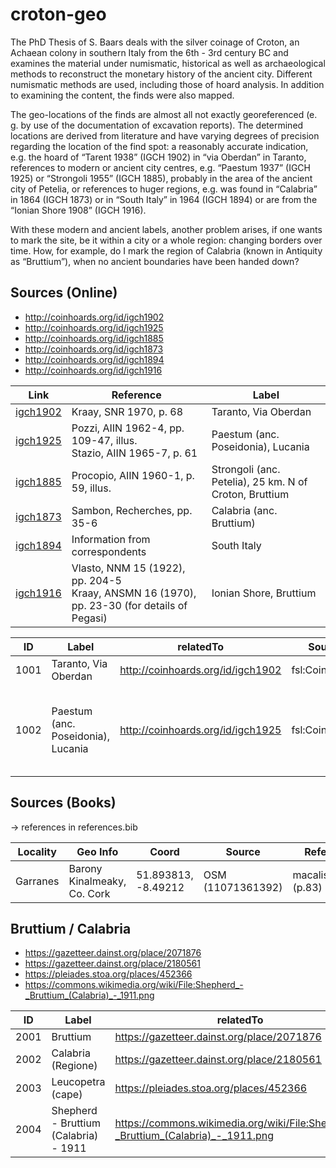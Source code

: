 # croton-geo

The PhD Thesis of S. Baars deals with the silver coinage of Croton, an Achaean colony in southern Italy from the 6th - 3rd century BC and examines the material under numismatic, historical as well as archaeological methods to reconstruct the monetary history of the ancient city. Different numismatic methods are used, including those of hoard analysis. In addition to examining the content, the finds were also mapped.

The geo-locations of the finds are almost all not exactly georeferenced (e. g. by use of the documentation of excavation reports). The determined locations are derived from literature and have varying degrees of precision regarding the location of the find spot: a reasonably accurate indication, e.g. the hoard of “Tarent 1938” (IGCH 1902) in “via Oberdan” in Taranto, references to modern or ancient city centres, e.g. “Paestum 1937” (IGCH 1925) or “Strongoli 1955” (IGCH 1885), probably in the area of the ancient city of Petelia,  or references to huger regions, e.g. was found in “Calabria” in 1864 (IGCH 1873) or in “South Italy” in 1964 (IGCH 1894) or are from the “Ionian Shore 1908” (IGCH 1916).

With these modern and ancient labels, another problem arises, if one wants to mark the site, be it within a city or a whole region: changing borders over time. How, for example, do I mark the region of Calabria (known in Antiquity as “Bruttium”), when no ancient boundaries have been handed down?

## Sources (Online)

* http://coinhoards.org/id/igch1902
* http://coinhoards.org/id/igch1925
* http://coinhoards.org/id/igch1885
* http://coinhoards.org/id/igch1873
* http://coinhoards.org/id/igch1894
* http://coinhoards.org/id/igch1916

Link | Reference | Label |
---- | --------- | ----- |
[igch1902](http://coinhoards.org/id/igch1902) | Kraay, SNR 1970, p. 68 | Taranto, Via Oberdan |
[igch1925](http://coinhoards.org/id/igch1925) | Pozzi, AIIN 1962-4, pp. 109-47, illus.<br>Stazio, AIIN 1965-7, p. 61 | Paestum (anc. Poseidonia), Lucania |
[igch1885](http://coinhoards.org/id/igch1885) | Procopio, AIIN 1960-1, p. 59, illus. | Strongoli (anc. Petelia), 25 km. N of Croton, Bruttium |
[igch1873](http://coinhoards.org/id/igch1873) | Sambon, Recherches, pp. 35-6 | Calabria (anc. Bruttium) |
[igch1894](http://coinhoards.org/id/igch1894) | Information from correspondents | South Italy |
[igch1916](http://coinhoards.org/id/igch1916) | Vlasto, NNM 15 (1922), pp. 204-5<br>Kraay, ANSMN 16 (1970), pp. 23-30 (for details of Pegasi) | Ionian Shore, Bruttium |

ID | Label | relatedTo | Source | SourceType | SpatialType | MethodType | CertaintyType | Literature
-- | ------| ---- | ------ | ----------- | ----------- | ---------- | ------------- | -------------
1001 | Taranto, Via Oberdan | http://coinhoards.org/id/igch1902 | fsl:Coinhoards | fsl:URI | fsl:InhabitedPlace | fsl:ExternalRepository | fsl:high | Kraay, SNR 1970, p. 68
1002 | Paestum (anc. Poseidonia), Lucania | http://coinhoards.org/id/igch1925 | fsl:Coinhoards | fsl:URI | fsl:InhabitedPlace | fsl:ExternalRepository | fsl:high | Pozzi, AIIN 1962-4, pp. 109-47, illus.;Stazio, AIIN 1965-7, p. 61

## Sources (Books)

-> references in references.bib

Locality | Geo Info | Coord | Source | References
-------- | -------- | ----- | ------ | ----------
Garranes | Barony Kinalmeaky, Co. Cork | 51.893813, -8.49212 | OSM (11071361392) | macalister_1945 (p.83)

## Bruttium / Calabria

* https://gazetteer.dainst.org/place/2071876
* https://gazetteer.dainst.org/place/2180561
* https://pleiades.stoa.org/places/452366
* https://commons.wikimedia.org/wiki/File:Shepherd_-_Bruttium_(Calabria)_-_1911.png

ID | Label | relatedTo | Source | SourceType | SpatialType | MethodType | CertaintyType
-- | ------| ----| ------ | -----------| ----------- | ---------- | -------------
2001 | Bruttium | https://gazetteer.dainst.org/place/2071876 | fsl:iDAIgazetteer | fsl:URI | fsl:RegionCentre | fsl:ExternalRepository | fsl:low
2002 | Calabria (Regione) | https://gazetteer.dainst.org/place/2180561 | fsl:iDAIgazetteer | fsl:URI | fsl:RegionCentre | fsl:ExternalRepository | fsl:low
2003 | Leucopetra (cape) | https://pleiades.stoa.org/places/452366 | fsl:Pleides | fsl:URI | fsl:RepresentativePoint | fsl:ExternalRepository | fsl:low
2004 | Shepherd - Bruttium (Calabria) - 1911 | https://commons.wikimedia.org/wiki/File:Shepherd_-_Bruttium_(Calabria)_-_1911.png | fsl:WikimediaCommons | fsl:Image | fsl:AncientLocation | fsl:Georeferencing | fsl:low

